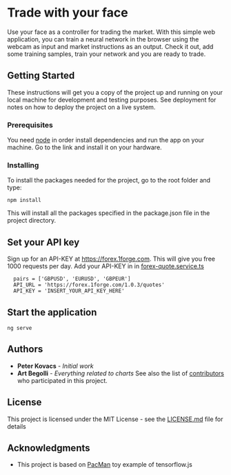 # Trade with your face

Use your face as a controller for trading the market. With this simple web application, you can train a neural network in the browser using the webcam as input and market instructions as an output. Check it out, add some training samples, train your network and you are ready to trade.

## Getting Started

These instructions will get you a copy of the project up and running on your local machine for development and testing purposes. See deployment for notes on how to deploy the project on a live system.

### Prerequisites

You need [node](https://nodejs.org/en/download/) in order install dependencies and run the app on your machine.
Go to the link and install it on your hardware.


### Installing

To install the packages needed for the project, go to the root folder and type:


```
npm install
```

This will install all the packages specified in the package.json file in the project directory.

## Set your API key

Sign up for an API-KEY at https://forex.1forge.com. This will give you free 1000 requests per day.
Add your API-KEY in in [forex-quote.service.ts](https://github.com/petkovacs19/face-trade/blob/master/src/app/services/forex-quote.service.ts)

```
  pairs = ['GBPUSD', 'EURUSD', 'GBPEUR']
  API_URL = 'https://forex.1forge.com/1.0.3/quotes'
  API_KEY = 'INSERT_YOUR_API_KEY_HERE'
```


## Start the application

```
ng serve
```

## Authors

* **Peter Kovacs** - *Initial work*
* **Art Begolli** - *Everything related to charts*
See also the list of [contributors](https://github.com/your/project/contributors) who participated in this project.

## License

This project is licensed under the MIT License - see the [LICENSE.md](LICENSE.md) file for details

## Acknowledgments

* This project is based on [PacMan](https://js.tensorflow.org/tutorials/webcam-transfer-learning.html) toy example of tensorflow.js 
